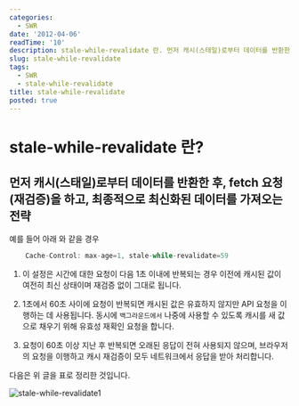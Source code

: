 ```yaml
---
categories:
  - SWR
date: '2012-04-06'
readTime: '10'
description: stale-while-revalidate 란. 먼저 캐시(스태일)로부터 데이터를 반환한 후, fetch 요청(재검증)을 하고, 최종적으로 최신화된 데이터를 가져오는 전략
slug: stale-while-revalidate
tags:
  - SWR
  - stale-while-revalidate
title: stale-while-revalidate
posted: true
---
```


# stale-while-revalidate 란?

## 먼저 캐시(스태일)로부터 데이터를 반환한 후, fetch 요청(재검증)을 하고, 최종적으로 최신화된 데이터를 가져오는 전략

예를 들어 아래 와 같을 경우

```javascript
    Cache-Control: max-age=1, stale-while-revalidate=59
```

1. 이 설정은 시간에 대한 요청이 다음 1초 이내에 반복되는 경우 이전에 캐시된 값이 여전히 최신 상태이며 재검증 없이 그대로 됩니다.

2. 1초에서 60초 사이에 요청이 반복되면 캐시된 값은 유효하지 않지만 API 요청을 이행하는 데 사용됩니다. 동시에 `백그라운드에서` 나중에 사용할 수 있도록 캐시를 새 값으로 채우기 위해 유효성 재확인 요청을 합니다.

3. 요청이 60초 이상 지난 후 반복되면 오래된 응답이 전혀 사용되지 않으며, 브라우저의 요청을 이행하고 캐시 재검증이 모두 네트워크에서 응답을 받아 처리합니다.

다음은 위 글을 표로 정리한 것입니다.

![stale-while-revalidate1](/images/post/stale-while-revalidate1.png)
